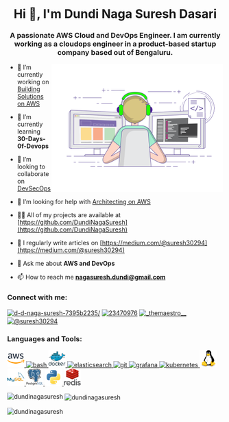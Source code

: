 <h1 align="center">Hi 👋, I'm Dundi Naga Suresh Dasari</h1>
<h3 align="center">A passionate AWS Cloud and DevOps Engineer. I am currently working as a cloudops engineer in a product-based startup company based out of Bengaluru.</h3>
<img align="right" alt="Coding" width="400" src="https://raw.githubusercontent.com/devSouvik/devSouvik/master/gif3.gif">

- 🔭 I’m currently working on [Building Solutions on AWS](https://github.com/aws-solutions)

- 🌱 I’m currently learning **30-Days-0f-Devops**

- 👯 I’m looking to collaborate on [DevSecOps](https://github.com/sottlmarek/DevSecOps)

- 🤝 I’m looking for help with [Architecting on AWS](https://aws.amazon.com/training/classroom/architecting-on-aws/)

- 👨‍💻 All of my projects are available at [https://github.com/DundiNagaSuresh](https://github.com/DundiNagaSuresh)

- 📝 I regularly write articles on [https://medium.com/@suresh30294](https://medium.com/@suresh30294)

- 💬 Ask me about **AWS and DevOps**

- 📫 How to reach me **nagasuresh.dundi@gmail.com**

<h3 align="left">Connect with me:</h3>
<p align="left">
<a href="https://linkedin.com/in/d-d-naga-suresh-7395b2235/" target="blank"><img align="center" src="https://raw.githubusercontent.com/rahuldkjain/github-profile-readme-generator/master/src/images/icons/Social/linked-in-alt.svg" alt="d-d-naga-suresh-7395b2235/" height="30" width="40" /></a>
<a href="https://stackoverflow.com/users/23470976" target="blank"><img align="center" src="https://raw.githubusercontent.com/rahuldkjain/github-profile-readme-generator/master/src/images/icons/Social/stack-overflow.svg" alt="23470976" height="30" width="40" /></a>
<a href="https://instagram.com/_themaestro__" target="blank"><img align="center" src="https://raw.githubusercontent.com/rahuldkjain/github-profile-readme-generator/master/src/images/icons/Social/instagram.svg" alt="_themaestro__" height="30" width="40" /></a>
<a href="https://medium.com/@suresh30294" target="blank"><img align="center" src="https://raw.githubusercontent.com/rahuldkjain/github-profile-readme-generator/master/src/images/icons/Social/medium.svg" alt="@suresh30294" height="30" width="40" /></a>
</p>

<h3 align="left">Languages and Tools:</h3>
<p align="left"> <a href="https://aws.amazon.com" target="_blank" rel="noreferrer"> <img src="https://raw.githubusercontent.com/devicons/devicon/master/icons/amazonwebservices/amazonwebservices-original-wordmark.svg" alt="aws" width="40" height="40"/> </a> <a href="https://www.gnu.org/software/bash/" target="_blank" rel="noreferrer"> <img src="https://www.vectorlogo.zone/logos/gnu_bash/gnu_bash-icon.svg" alt="bash" width="40" height="40"/> </a> <a href="https://www.docker.com/" target="_blank" rel="noreferrer"> <img src="https://raw.githubusercontent.com/devicons/devicon/master/icons/docker/docker-original-wordmark.svg" alt="docker" width="40" height="40"/> </a> <a href="https://www.elastic.co" target="_blank" rel="noreferrer"> <img src="https://www.vectorlogo.zone/logos/elastic/elastic-icon.svg" alt="elasticsearch" width="40" height="40"/> </a> <a href="https://git-scm.com/" target="_blank" rel="noreferrer"> <img src="https://www.vectorlogo.zone/logos/git-scm/git-scm-icon.svg" alt="git" width="40" height="40"/> </a> <a href="https://grafana.com" target="_blank" rel="noreferrer"> <img src="https://www.vectorlogo.zone/logos/grafana/grafana-icon.svg" alt="grafana" width="40" height="40"/> </a> <a href="https://kubernetes.io" target="_blank" rel="noreferrer"> <img src="https://www.vectorlogo.zone/logos/kubernetes/kubernetes-icon.svg" alt="kubernetes" width="40" height="40"/> </a> <a href="https://www.linux.org/" target="_blank" rel="noreferrer"> <img src="https://raw.githubusercontent.com/devicons/devicon/master/icons/linux/linux-original.svg" alt="linux" width="40" height="40"/> </a> <a href="https://www.mysql.com/" target="_blank" rel="noreferrer"> <img src="https://raw.githubusercontent.com/devicons/devicon/master/icons/mysql/mysql-original-wordmark.svg" alt="mysql" width="40" height="40"/> </a> <a href="https://www.postgresql.org" target="_blank" rel="noreferrer"> <img src="https://raw.githubusercontent.com/devicons/devicon/master/icons/postgresql/postgresql-original-wordmark.svg" alt="postgresql" width="40" height="40"/> </a> <a href="https://www.python.org" target="_blank" rel="noreferrer"> <img src="https://raw.githubusercontent.com/devicons/devicon/master/icons/python/python-original.svg" alt="python" width="40" height="40"/> </a> <a href="https://redis.io" target="_blank" rel="noreferrer"> <img src="https://raw.githubusercontent.com/devicons/devicon/master/icons/redis/redis-original-wordmark.svg" alt="redis" width="40" height="40"/> </a> </p>

<p><img align="left" src="https://github-readme-stats.vercel.app/api/top-langs?username=dundinagasuresh&show_icons=true&locale=en&layout=compact" alt="dundinagasuresh" /></p>

<p>&nbsp;<img align="center" src="https://github-readme-stats.vercel.app/api?username=dundinagasuresh&show_icons=true&locale=en" alt="dundinagasuresh" /></p>

<p><img align="center" src="https://github-readme-streak-stats.herokuapp.com/?user=dundinagasuresh&" alt="dundinagasuresh" /></p>
